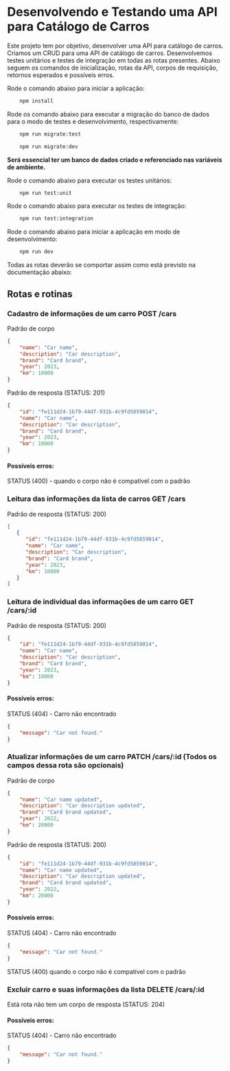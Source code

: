 # Desenvolvendo e Testando uma API para Catálogo de Carros

Este projeto tem por objetivo, desenvolver uma API para catálogo de carros. Criamos um CRUD para uma API de catálogo de carros. Desenvolvemos testes unitários e testes de integração em todas as rotas presentes. Abaixo seguem os comandos de inicialização, rotas da API, corpos de requisição, retornos esperados e possíveis erros.


 Rode o comando abaixo para iniciar a aplicação:

```bash
    npm install
```

Rode os comando abaixo para executar a migração do banco de dados para o modo de testes e desenvolvimento, respectivamente:

```bash
    npm run migrate:test
```

```bash
    npm run migrate:dev
```

**Será essencial ter um banco de dados criado e referenciado nas variáveis de ambiente.**

Rode o comando abaixo para executar os testes unitários:

```bash
    npm run test:unit
```

Rode o comando abaixo para executar os testes de integração:

```bash
    npm run test:integration
```

Rode o comando abaixo para iniciar a aplicação em modo de desenvolvimento:

```bash
    npm run dev
```

Todas as rotas deverão se comportar assim como está previsto na documentação abaixo:

## Rotas e rotinas 

### Cadastro de informações de um carro POST /cars

Padrão de corpo

```json
{
    "name": "Car name",
    "description": "Car description",
    "brand": "Card brand",
    "year": 2023,
    "km": 10000
}
```

Padrão de resposta (STATUS: 201)

```json
{
    "id": "fe111d24-1b79-44df-931b-4c9fd5859014",
    "name": "Car name",
    "description": "Car description",
    "brand": "Card brand",
    "year": 2023,
    "km": 10000
}
```
#### Possíveis erros:

STATUS (400) - quando o corpo não é compatível com o padrão

### Leitura das informações da lista de carros  GET /cars

Padrão de resposta  (STATUS: 200)

```json
[
   {
      "id": "fe111d24-1b79-44df-931b-4c9fd5859014",
      "name": "Car name",
      "description": "Car description",
      "brand": "Card brand",
      "year": 2023,
      "km": 10000
   }
]
```

### Leitura de individual das informações de um carro GET /cars/:id

Padrão de resposta  (STATUS: 200)

```json
{
    "id": "fe111d24-1b79-44df-931b-4c9fd5859014",
    "name": "Car name",
    "description": "Car description",
    "brand": "Card brand",
    "year": 2023,
    "km": 10000
}
```

#### Possíveis erros:

STATUS (404) - Carro não encontrado

```json
{
    "message": "Car not found."
}
```

### Atualizar informações de um carro PATCH /cars/:id (Todos os campos dessa rota são opcionais)

Padrão de corpo 

```json
{
    "name": "Car name updated",
    "description": "Car description updated",
    "brand": "Card brand updated",
    "year": 2022,
    "km": 20000
}
```

Padrão de resposta (STATUS: 200)

```json
{
    "id": "fe111d24-1b79-44df-931b-4c9fd5859014",
    "name": "Car name updated",
    "description": "Car description updated",
    "brand": "Card brand updated",
    "year": 2022,
    "km": 20000
}   
```

#### Possíveis erros:

STATUS (404) - Carro não encontrado

```json
{
    "message": "Car not found."
}
``` 

STATUS (400) quando o corpo não é compatível com o padrão

### Excluir carro e suas informações da lista DELETE /cars/:id

Está rota não tem um corpo de resposta (STATUS: 204)

#### Possíveis erros:

STATUS (404) - Carro não encontrado

```json
{
    "message": "Car not found."
}
```